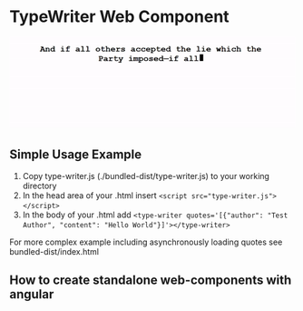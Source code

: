 # TypeWriter Web Component
![Alt Text](./bundled-dist/example.gif)

## Simple Usage Example

1. Copy type-writer.js (./bundled-dist/type-writer.js) to your working directory
2. In the head area of your .html insert `<script src="type-writer.js"></script>` 
3. In the body of your .html add `<type-writer quotes='[{"author": "Test Author", "content": "Hello World"}]'></type-writer>`

For more complex example including asynchronously loading quotes see bundled-dist/index.html

## How to create standalone web-components with angular
